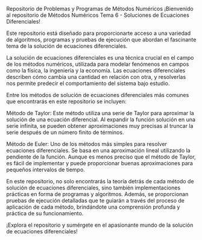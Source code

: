 Repositorio de Problemas y Programas de Métodos Numéricos
¡Bienvenido al repositorio de Métodos Numéricos Tema 6 - Soluciones de Ecuaciones Diferenciales!

Este repositorio está diseñado para proporcionarte acceso a una variedad de algoritmos, programas y pruebas de ejecución que abordan el fascinante tema de la solución de ecuaciones diferenciales.

La solución de ecuaciones diferenciales es una técnica crucial en el campo de los métodos numéricos, utilizada para modelar fenómenos en campos como la física, la ingeniería y la economía. Las ecuaciones diferenciales describen cómo cambia una cantidad en relación con otra, y resolverlas nos permite predecir el comportamiento del sistema bajo estudio.

Entre los métodos de solución de ecuaciones diferenciales más comunes que encontrarás en este repositorio se incluyen:

Método de Taylor: Este método utiliza una serie de Taylor para aproximar la solución de una ecuación diferencial. Al expandir la función solución en una serie infinita, se pueden obtener aproximaciones muy precisas al truncar la serie después de un número finito de términos.

Método de Euler: Uno de los métodos más simples para resolver ecuaciones diferenciales. Se basa en una aproximación lineal utilizando la pendiente de la función. Aunque es menos preciso que el método de Taylor, es fácil de implementar y puede proporcionar buenas aproximaciones para pequeños intervalos de tiempo.

En este repositorio, no solo encontrarás la teoría detrás de cada método de solución de ecuaciones diferenciales, sino también implementaciones prácticas en forma de programas y algoritmos. Además, se proporcionan pruebas de ejecución detalladas que te guiarán a través del proceso de aplicación de cada método, brindándote una comprensión profunda y práctica de su funcionamiento.

¡Explora el repositorio y sumérgete en el apasionante mundo de la solución de ecuaciones diferenciales!